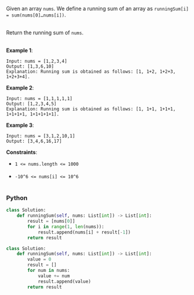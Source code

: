 Given an array `nums`. We define a running sum of an array as `runningSum[i] = sum(nums[0]…nums[i])`.<br><br>

Return the running sum of `nums`.<br><br>

**Example 1**:<br>
```
Input: nums = [1,2,3,4]
Output: [1,3,6,10]
Explanation: Running sum is obtained as follows: [1, 1+2, 1+2+3, 1+2+3+4].
```

**Example 2**:<br>
```
Input: nums = [1,1,1,1,1]
Output: [1,2,3,4,5]
Explanation: Running sum is obtained as follows: [1, 1+1, 1+1+1, 1+1+1+1, 1+1+1+1+1].
```
**Example 3**:<br>
```
Input: nums = [3,1,2,10,1]
Output: [3,4,6,16,17]
```

**Constraints**:<br>

* `1 <= nums.length <= 1000`<br><br>
* `-10^6 <= nums[i] <= 10^6`<br><br>


### Python
```python
class Solution:
    def runningSum(self, nums: List[int]) -> List[int]:
        result = [nums[0]]
        for i in range(1, len(nums)):
            result.append(nums[i] + result[-1])
        return result
```

```python
class Solution:
    def runningSum(self, nums: List[int]) -> List[int]:
        value = 0
        result = []
        for num in nums:
            value += num
            result.append(value)
        return result
```
